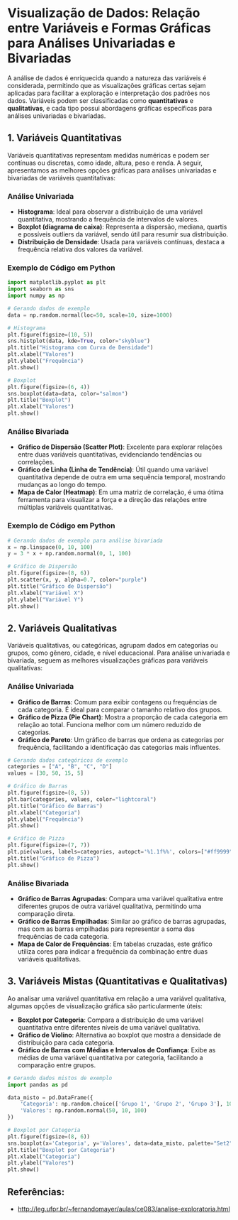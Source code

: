 # Visualização de Dados: Relação entre Variáveis e Formas Gráficas para Análises Univariadas e Bivariadas

A análise de dados é enriquecida quando a natureza das variáveis é considerada, permitindo que as visualizações gráficas certas sejam aplicadas para facilitar a exploração e interpretação dos padrões nos dados. Variáveis podem ser classificadas como **quantitativas** e **qualitativas**, e cada tipo possui abordagens gráficas específicas para análises univariadas e bivariadas.

## 1. Variáveis Quantitativas
Variáveis quantitativas representam medidas numéricas e podem ser contínuas ou discretas, como idade, altura, peso e renda. A seguir, apresentamos as melhores opções gráficas para análises univariadas e bivariadas de variáveis quantitativas:

### Análise Univariada
- **Histograma**: Ideal para observar a distribuição de uma variável quantitativa, mostrando a frequência de intervalos de valores.
- **Boxplot (diagrama de caixa)**: Representa a dispersão, mediana, quartis e possíveis outliers da variável, sendo útil para resumir sua distribuição.
- **Distribuição de Densidade**: Usada para variáveis contínuas, destaca a frequência relativa dos valores da variável.

### Exemplo de Código em Python
```python
import matplotlib.pyplot as plt
import seaborn as sns
import numpy as np

# Gerando dados de exemplo
data = np.random.normal(loc=50, scale=10, size=1000)

# Histograma
plt.figure(figsize=(10, 5))
sns.histplot(data, kde=True, color="skyblue")
plt.title("Histograma com Curva de Densidade")
plt.xlabel("Valores")
plt.ylabel("Frequência")
plt.show()

# Boxplot
plt.figure(figsize=(6, 4))
sns.boxplot(data=data, color="salmon")
plt.title("Boxplot")
plt.xlabel("Valores")
plt.show()
```

### Análise Bivariada
- **Gráfico de Dispersão (Scatter Plot)**: Excelente para explorar relações entre duas variáveis quantitativas, evidenciando tendências ou correlações.
- **Gráfico de Linha (Linha de Tendência)**: Útil quando uma variável quantitativa depende de outra em uma sequência temporal, mostrando mudanças ao longo do tempo.
- **Mapa de Calor (Heatmap)**: Em uma matriz de correlação, é uma ótima ferramenta para visualizar a força e a direção das relações entre múltiplas variáveis quantitativas.


### Exemplo de Código em Python
```python
# Gerando dados de exemplo para análise bivariada
x = np.linspace(0, 10, 100)
y = 3 * x + np.random.normal(0, 1, 100)

# Gráfico de Dispersão
plt.figure(figsize=(8, 6))
plt.scatter(x, y, alpha=0.7, color="purple")
plt.title("Gráfico de Dispersão")
plt.xlabel("Variável X")
plt.ylabel("Variável Y")
plt.show()
```

## 2. Variáveis Qualitativas
Variáveis qualitativas, ou categóricas, agrupam dados em categorias ou grupos, como gênero, cidade, e nível educacional. Para análise univariada e bivariada, seguem as melhores visualizações gráficas para variáveis qualitativas:

### Análise Univariada
- **Gráfico de Barras**: Comum para exibir contagens ou frequências de cada categoria. É ideal para comparar o tamanho relativo dos grupos.
- **Gráfico de Pizza (Pie Chart)**: Mostra a proporção de cada categoria em relação ao total. Funciona melhor com um número reduzido de categorias.
- **Gráfico de Pareto**: Um gráfico de barras que ordena as categorias por frequência, facilitando a identificação das categorias mais influentes.

```python
# Gerando dados categóricos de exemplo
categories = ["A", "B", "C", "D"]
values = [30, 50, 15, 5]

# Gráfico de Barras
plt.figure(figsize=(8, 5))
plt.bar(categories, values, color="lightcoral")
plt.title("Gráfico de Barras")
plt.xlabel("Categoria")
plt.ylabel("Frequência")
plt.show()

# Gráfico de Pizza
plt.figure(figsize=(7, 7))
plt.pie(values, labels=categories, autopct='%1.1f%%', colors=["#ff9999", "#66b3ff", "#99ff99", "#ffcc99"])
plt.title("Gráfico de Pizza")
plt.show()
```

### Análise Bivariada
- **Gráfico de Barras Agrupadas**: Compara uma variável qualitativa entre diferentes grupos de outra variável qualitativa, permitindo uma comparação direta.
- **Gráfico de Barras Empilhadas**: Similar ao gráfico de barras agrupadas, mas com as barras empilhadas para representar a soma das frequências de cada categoria.
- **Mapa de Calor de Frequências**: Em tabelas cruzadas, este gráfico utiliza cores para indicar a frequência da combinação entre duas variáveis qualitativas.

## 3. Variáveis Mistas (Quantitativas e Qualitativas)
Ao analisar uma variável quantitativa em relação a uma variável qualitativa, algumas opções de visualização gráfica são particularmente úteis:

- **Boxplot por Categoria**: Compara a distribuição de uma variável quantitativa entre diferentes níveis de uma variável qualitativa.
- **Gráfico de Violino**: Alternativa ao boxplot que mostra a densidade de distribuição para cada categoria.
- **Gráfico de Barras com Médias e Intervalos de Confiança**: Exibe as médias de uma variável quantitativa por categoria, facilitando a comparação entre grupos.

```python
# Gerando dados mistos de exemplo
import pandas as pd

data_misto = pd.DataFrame({
    'Categoria': np.random.choice(['Grupo 1', 'Grupo 2', 'Grupo 3'], 100),
    'Valores': np.random.normal(50, 10, 100)
})

# Boxplot por Categoria
plt.figure(figsize=(8, 6))
sns.boxplot(x='Categoria', y='Valores', data=data_misto, palette="Set2")
plt.title("Boxplot por Categoria")
plt.xlabel("Categoria")
plt.ylabel("Valores")
plt.show()
```

## Referências:

- http://leg.ufpr.br/~fernandomayer/aulas/ce083/analise-exploratoria.html

